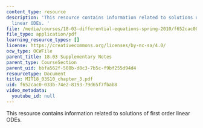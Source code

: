 ```yaml
---
content_type: resource
description: 'This resource contains information related to solutions of first order
  linear ODEs. '
file: /media/courses/18-03-differential-equations-spring-2010/f652cac0033b74e2819379d65f7fbab8_MIT18_03S10_chapter_3.pdf
file_type: application/pdf
learning_resource_types: []
license: https://creativecommons.org/licenses/by-nc-sa/4.0/
ocw_type: OCWFile
parent_title: 18.03 Supplementary Notes
parent_type: CourseSection
parent_uid: bbfa562f-508b-d8c3-7b5c-f9bf255d94d4
resourcetype: Document
title: MIT18_03S10_chapter_3.pdf
uid: f652cac0-033b-74e2-8193-79d65f7fbab8
video_metadata:
  youtube_id: null
---
```

This resource contains information related to solutions of first order linear ODEs. 